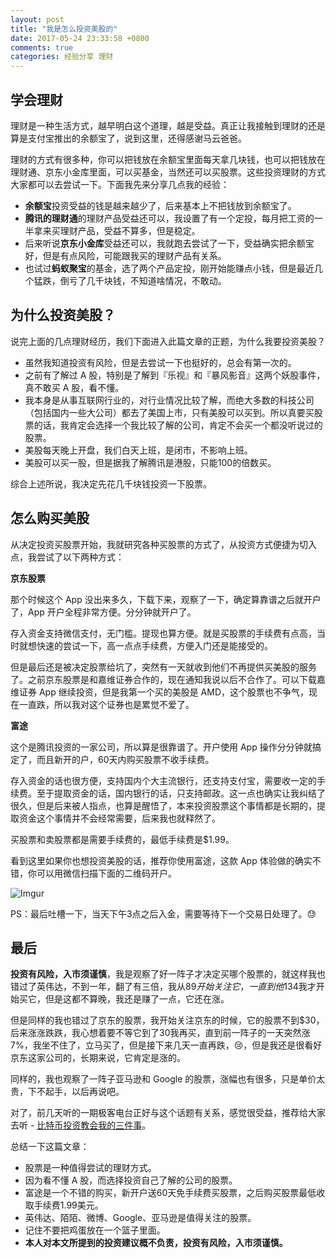```yaml
---
layout: post
title: "我是怎么投资美股的"
date: 2017-05-24 23:33:58 +0800
comments: true
categories: 经验分享 理财
---
```

## 学会理财

理财是一种生活方式，越早明白这个道理，越是受益。真正让我接触到理财的还是算是支付宝推出的余额宝了，说到这里，还得感谢马云爸爸。

理财的方式有很多种，你可以把钱放在余额宝里面每天拿几块钱，也可以把钱放在理财通、京东小金库里面，可以买基金，当然还可以买股票。这些投资理财的方式大家都可以去尝试一下。下面我先来分享几点我的经验：

- **余额宝**投资受益的钱是越来越少了，后来基本上不把钱放到余额宝了。
- **腾讯的理财通**的理财产品受益还可以，我设置了有一个定投，每月把工资的一半拿来买理财产品，受益不算多，但是稳定。
- 后来听说**京东小金库**受益还可以，我就跑去尝试了一下，受益确实把余额宝好，但是有点风险，可能跟我买的理财产品有关系。
- 也试过**蚂蚁聚宝**的基金，选了两个产品定投，刚开始能赚点小钱，但是最近几个猛跌，倒亏了几千块钱，不知道啥情况，不敢动。

<!--more-->

## 为什么投资美股？

说完上面的几点理财经历，我们下面进入此篇文章的正题，为什么我要投资美股？

- 虽然我知道投资有风险，但是去尝试一下也挺好的，总会有第一次的。
- 之前有了解过 A 股，特别是了解到『乐视』和『暴风影音』这两个妖股事件，真不敢买 A 股，看不懂。
- 我本身是从事互联网行业的，对行业情况比较了解，而绝大多数的科技公司（包括国内一些大公司）都去了美国上市，只有美股可以买到。所以真要买股票的话，我肯定会选择一个我比较了解的公司，肯定不会买一个都没听说过的股票。
- 美股每天晚上开盘，我们白天上班，是闭市，不影响上班。
- 美股可以买一股，但是据我了解腾讯是港股，只能100的倍数买。

综合上述所说，我决定先花几千块钱投资一下股票。

## 怎么购买美股

从决定投资买股票开始，我就研究各种买股票的方式了，从投资方式便捷为切入点，我尝试了以下两种方式：

**京东股票**

那个时候这个 App 没出来多久，下载下来，观察了一下，确定算靠谱之后就开户了，App 开户全程非常方便。分分钟就开户了。

存入资金支持微信支付，无门槛。提现也算方便。就是买股票的手续费有点高，当时就想快速的尝试一下，高一点点手续费，方便入门还是能接受的。

但是最后还是被决定股票给坑了，突然有一天就收到他们不再提供买美股的服务了。之前京东股票是和嘉维证券合作的，现在通知我说以后不合作了。可以下载嘉维证券 App 继续投资，但是我第一个买的美股是 AMD，这个股票也不争气，现在一直跌，所以我对这个证券也是累觉不爱了。

**富途**

这个是腾讯投资的一家公司，所以算是很靠谱了。开户使用 App 操作分分钟就搞定了，而且新开的户，60天内购买股票不收手续费。

存入资金的话也很方便，支持国内个大主流银行，还支持支付宝，需要收一定的手续费。至于提取资金的话，国内银行的话，只支持邮政。这一点也确实让我纠结了很久，但是后来被人指点，也算是醒悟了，本来投资股票这个事情都是长期的，提取资金这个事情并不会经常需要，后来我也就释然了。

买股票和卖股票都是需要手续费的，最低手续费是$1.99。

看到这里如果你也想投资美股的话，推荐你使用富途，这款 App 体验做的确实不错，你可以用微信扫描下面的二维码开户。

![Imgur](http://i.imgur.com/GztZYsUl.png)

PS：最后吐槽一下，当天下午3点之后入金，需要等待下一个交易日处理了。😓

## 最后

**投资有风险，入市须谨慎**，我是观察了好一阵子才决定买哪个股票的，就这样我也错过了英伟达，不到一年，翻了有三倍，我从$89开始关注它，一直到他$134我才开始买它，但是这都不算晚，我还是赚了一点，它还在涨。

但是同样的我也错过了京东的股票，我开始关注京东的时候，它的股票不到$30，后来涨涨跌跌，我心想着要不等它到了30我再买，直到前一阵子的一天突然涨7%，我坐不住了，立马买了，但是接下来几天一直再跌，😢，但是我还是很看好京东这家公司的，长期来说，它肯定是涨的。

同样的，我也观察了一阵子亚马逊和 Google 的股票，涨幅也有很多，只是单价太贵，下不起手，以后再说吧。

对了，前几天听的一期极客电台正好与这个话题有关系，感觉很受益，推荐给大家去听 - [比特币投资教会我的三件事](https://geek.wasai.org/bitcoin-huobi-okcoin-investment/)。

总结一下这篇文章：

- 股票是一种值得尝试的理财方式。
- 因为看不懂 A 股，而选择投资自己了解的公司的股票。
- 富途是一个不错的购买，新开户送60天免手续费买股票，之后购买股票最低收取手续费1.99美元。
- 英伟达、陌陌、微博、Google、亚马逊是值得关注的股票。
- 记住不要把鸡蛋放在一个篮子里面。
- **本人对本文所提到的投资建议概不负责，投资有风险，入市须谨慎。**

